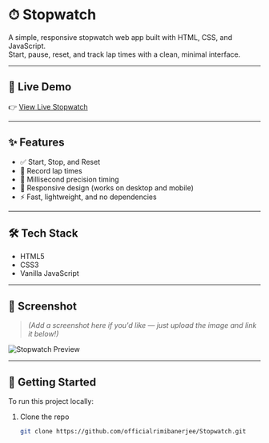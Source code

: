 # ⏱ Stopwatch

A simple, responsive stopwatch web app built with HTML, CSS, and JavaScript.  
Start, pause, reset, and track lap times with a clean, minimal interface.

---

## 🔗 Live Demo

👉 [View Live Stopwatch](https://officialrimibanerjee.github.io/Stopwatch/)

---

## ✨ Features

- ✅ Start, Stop, and Reset
- 📝 Record lap times
- 🔄 Millisecond precision timing
- 📱 Responsive design (works on desktop and mobile)
- ⚡ Fast, lightweight, and no dependencies

---

## 🛠 Tech Stack

- HTML5
- CSS3
- Vanilla JavaScript

---

## 📸 Screenshot

> _(Add a screenshot here if you'd like — just upload the image and link it below!)_

![Stopwatch Preview](./screenshot.png)

---

## 🚀 Getting Started

To run this project locally:

1. Clone the repo  
   ```bash
   git clone https://github.com/officialrimibanerjee/Stopwatch.git
